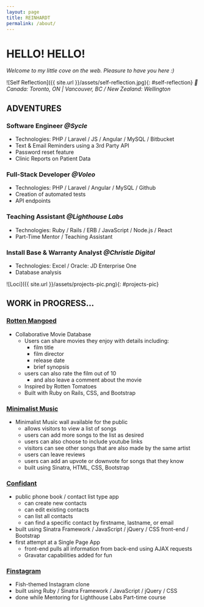 ```yaml
---
layout: page
title: REINHARDT
permalink: /about/
---
```



# HELLO! HELLO!

*Welcome to my little cove on the web. Pleasure to have you here :)*

![Self Reflection]({{ site.url }}/assets/self-reflection.jpg){: #self-reflection}
_📌 Canada: Toronto, ON | Vancouver, BC / New Zealand: Wellington_  


## ADVENTURES

### Software Engineer  _@Sycle_
- Technologies: PHP / Laravel / JS / Angular / MySQL / Bitbucket
- Text & Email Reminders using a 3rd Party API
- Password reset feature
- Clinic Reports on Patient Data

### Full-Stack Developer _@Voleo_
- Technologies: PHP / Laravel / Angular / MySQL / Github
- Creation of automated tests
- API endpoints

### Teaching Assistant _@Lighthouse Labs_
- Technologies: Ruby / Rails / ERB / JavaScript / Node.js / React
- Part-Time Mentor / Teaching Assistant

### Install Base & Warranty Analyst _@Christie Digital_
- Technologies: Excel / Oracle: JD Enterprise One
- Database analysis

   
     

![Loci]({{ site.url }}/assets/projects-pic.png){: #projects-pic}

## WORK in PROGRESS...

<!-- # [Rotten Mangoed](http://rotten-mangoed.herokuapp.com/) -->

### [Rotten Mangoed](https://github.com/reinhardtcgr/rotten_mangoes)
  - Collaborative Movie Database
    - Users can share movies they enjoy with details including:
      - film title
      - film director
      - release date
      - brief synopsis
    - users can also rate the film out of 10
      - and also leave a comment about the movie
    - Inspired by Rotten Tomatoes
    - Built with Ruby on Rails, CSS, and Bootstrap


<!-- # [Minimalist Music](https://minimalist-music.herokuapp.com/) -->

### [Minimalist Music](https://github.com/reinhardtcgr/music_wall_app)
  - Minimalist Music wall available for the public
    - allows visitors to view a list of songs
    - users can add more songs to the list as desired
    - users can also choose to include youtube links
    - visitors can see other songs that are also made by the same artist
    - users can leave reviews
    - users can add an upvote or downvote for songs that they know
    - built using Sinatra, HTML, CSS, Bootstrap


<!-- # [Confidant](https://confidant.herokuapp.com/) -->

### [Confidant](https://github.com/reinhardtcgr/confidant)
- public phone book / contact list type app
  - can create new contacts
  - can edit existing contacts
  - can list all contacts
  - can find a specific contact by firstname, lastname, or email
- built using Sinatra Framework / JavaScript / jQuery / CSS front-end / Bootstrap
- first attempt at a Single Page App
  - front-end pulls all information from back-end using AJAX requests
  - Gravatar capabilities added for fun


<!-- # [Finstagram](live URL here) -->

### [Finstagram](https://github.com/reinhardtcgr/finstagram)
- Fish-themed Instagram clone
- built using Ruby / Sinatra Framework / JavaScript / jQuery / CSS
- done while Mentoring for Lighthouse Labs Part-time course


<!--![Vancouver Andy Livingstone Park]({{ site.url }}/assets/VAN_20160123_031328.jpg){: #contact-pic}-->
<!--#### _Otherwise: exploring the world on another adventure_-->

